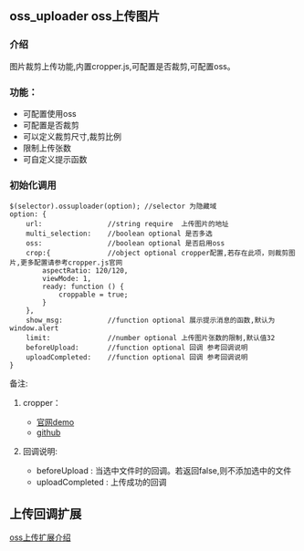 ## oss_uploader oss上传图片

### 介绍

图片裁剪上传功能,内置cropper.js,可配置是否裁剪,可配置oss。

### 功能：

* 可配置使用oss
* 可配置是否裁剪
* 可以定义裁剪尺寸,裁剪比例
* 限制上传张数
* 可自定义提示函数

### 初始化调用

```console
$(selector).ossuploader(option); //selector 为隐藏域
option: {
    url:                //string require  上传图片的地址
    multi_selection:    //boolean optional 是否多选
    oss:                //boolean optional 是否启用oss
    crop:{              //object optional cropper配置,若存在此项，则裁剪图片,更多配置请参考cropper.js官网
        aspectRatio: 120/120,
        viewMode: 1,
        ready: function () { 
            croppable = true;
        }
    },
    show_msg:           //function optional 展示提示消息的函数,默认为window.alert
    limit:              //number optional 上传图片张数的限制,默认值32
    beforeUpload:       //function optional 回调 参考回调说明
    uploadCompleted:    //function optional 回调 参考回调说明
}
```
备注:
1. cropper：
    - <a href="https://fengyuanchen.github.io/cropper/">官网demo</a>  
    - <a href="https://github.com/fengyuanchen/cropper/blob/master/README.md">github</a>

2. 回调说明:
    - beforeUpload : 当选中文件时的回调。若返回false,则不添加选中的文件
    - uploadCompleted : 上传成功的回调


## 上传回调扩展
<a href="https://github.com/viki719632/think-core/blob/master/asset/libs/ossuploader/oss_upload_extend.README.md">oss上传扩展介绍</a> 



